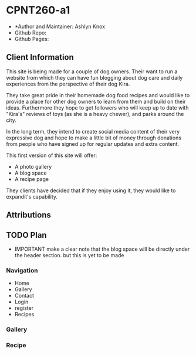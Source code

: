 # CPNT260-a1 

* *Author and Maintainer: Ashlyn Knox
* Github Repo:
* Github Pages:

## Client Information
This site is being made for a couple of dog owners. Their want to run a website from which they can have fun blogging about dog care and daily experiences from the perspective of their dog Kira.

They take great pride in their homemade dog food recipes and would like to provide a place for other dog owners to learn from them and build on their ideas. Furthermore they hope to get followers who will keep up to date with "Kira's" reviews of toys (as she is a heavy chewer), and parks around the city.

In the long term, they intend to create social media content of their very expressive dog and hope to make a little bit of money through donations from people who have signed up for regular updates and extra content.

This first version of this site will offer:
* A photo gallery
* A blog space
* A recipe page

They clients have decided that if they enjoy using it, they would like to expandit's capability.

## Attributions

## TODO Plan
* IMPORTANT make a clear note that the blog space will be directly under the header section. but this is yet to be made

### Navigation
* Home
* Gallery
* Contact
* Login
* register
* Recipes

### Gallery

### Recipe
 
